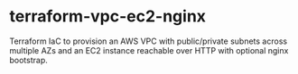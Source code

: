 # terraform-vpc-ec2-nginx
Terraform IaC to provision an AWS VPC with public/private subnets across multiple AZs and an EC2 instance reachable over HTTP with optional nginx bootstrap.
